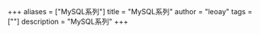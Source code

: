 +++
aliases = ["MySQL系列"]
title = "MySQL系列"
author = "leoay"
tags = [""]
description = "MySQL系列"
+++

